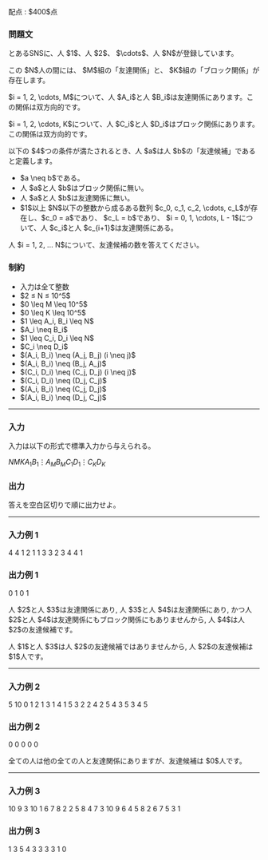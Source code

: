 
<div>

<span>

<span>

<p>
配点 : $400$点
</p>

<div>

<section>

### **問題文**

<p>
とあるSNSに、人 $1$、人 $2$、 $\cdots$、人 $N$が登録しています。
</p>

<p>
この $N$人の間には、 $M$組の「友達関係」と、 $K$組の「ブロック関係」が存在します。
</p>

<p>
$i = 1, 2, \cdots, M$について、人 $A_i$と人 $B_i$は友達関係にあります。この関係は双方向的です。
</p>

<p>
$i = 1, 2, \cdots, K$について、人 $C_i$と人 $D_i$はブロック関係にあります。この関係は双方向的です。
</p>

<p>
以下の $4$つの条件が満たされるとき、人 $a$は人 $b$の「友達候補」であると定義します。
</p>

<ul>

<li>
$a \neq b$である。
</li>

<li>
人 $a$と人 $b$はブロック関係に無い。
</li>

<li>
人 $a$と人 $b$は友達関係に無い。
</li>

<li>
$1$以上 $N$以下の整数から成るある数列 $c_0, c_1, c_2, \cdots, c_L$が存在し、$c_0 = a$であり、 $c_L = b$であり、 $i = 0, 1, \cdots, L - 1$について、人 $c_i$と人 $c_{i+1}$は友達関係にある。
</li>

</ul>

<p>
人 $i = 1, 2, ... N$について、友達候補の数を答えてください。
</p>

</section>

</div>

<div>

<section>

### **制約**

<ul>

<li>
入力は全て整数
</li>

<li>
$2 ≤ N ≤ 10^5$
</li>

<li>
$0 \leq M \leq 10^5$
</li>

<li>
$0 \leq K \leq 10^5$
</li>

<li>
$1 \leq A_i, B_i \leq N$
</li>

<li>
$A_i \neq B_i$
</li>

<li>
$1 \leq C_i, D_i \leq N$
</li>

<li>
$C_i \neq D_i$
</li>

<li>
$(A_i, B_i) \neq (A_j, B_j) (i \neq j)$
</li>

<li>
$(A_i, B_i) \neq (B_j, A_j)$
</li>

<li>
$(C_i, D_i) \neq (C_j, D_j) (i \neq j)$
</li>

<li>
$(C_i, D_i) \neq (D_j, C_j)$
</li>

<li>
$(A_i, B_i) \neq (C_j, D_j)$
</li>

<li>
$(A_i, B_i) \neq (D_j, C_j)$
</li>

</ul>

</section>

</div>

---

<div>

<div>

<section>

### **入力**

<p>
入力は以下の形式で標準入力から与えられる。
</p>

<div>

$N$$M$$K$$A_1$$B_1$$\vdots$$A_M$$B_M$$C_1$$D_1$$\vdots$$C_K$$D_K$
</div>

</section>

</div>

<div>

<section>

### **出力**

<p>
答えを空白区切りで順に出力せよ。
</p>

</section>

</div>

</div>

---

<div>

<section>

### **入力例 1**

<div>

4 4 1
2 1
1 3
3 2
3 4
4 1

</div>

</section>

</div>

<div>

<section>

### **出力例 1**

<div>

0 1 0 1

</div>

<p>
人 $2$と人 $3$は友達関係にあり, 人 $3$と人 $4$は友達関係にあり, かつ人 $2$と人 $4$は友達関係にもブロック関係にもありませんから, 人 $4$は人 $2$の友達候補です。
</p>

<p>
人 $1$と人 $3$は人 $2$の友達候補ではありませんから, 人 $2$の友達候補は $1$人です。
</p>

</section>

</div>

---

<div>

<section>

### **入力例 2**

<div>

5 10 0
1 2
1 3
1 4
1 5
3 2
2 4
2 5
4 3
5 3
4 5

</div>

</section>

</div>

<div>

<section>

### **出力例 2**

<div>

0 0 0 0 0

</div>

<p>
全ての人は他の全ての人と友達関係にありますが、友達候補は $0$人です。
</p>

</section>

</div>

---

<div>

<section>

### **入力例 3**

<div>

10 9 3
10 1
6 7
8 2
2 5
8 4
7 3
10 9
6 4
5 8
2 6
7 5
3 1

</div>

</section>

</div>

<div>

<section>

### **出力例 3**

<div>

1 3 5 4 3 3 3 3 1 0

</div>

</section>

</div>

</span>

</span>

</div>
